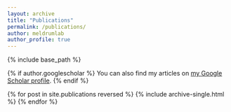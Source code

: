 ```yaml
---
layout: archive
title: "Publications"
permalink: /publications/
author: meldrumlab
author_profile: true
---
```


{% include base_path %}

{% if author.googlescholar %}
  You can also find my articles on <a href="{{author.googlescholar}}">my Google Scholar profile</a>.
{% endif %}

{% for post in site.publications reversed %}
  {% include archive-single.html %}
{% endfor %}
